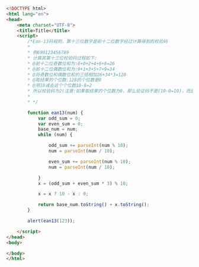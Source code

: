 
<BlogInfo id="248" title="42.生成位的条形码" author="白日梦想猿" pv=0 read_times=0 pre_cost_time="0分50秒" category="js学习" tag_list="['js学习']" create_time="2020.08.30 10:03:14" update_time="2020.08.30 10:41:19" />

```html
<!DOCTYPE html>
<html lang="en">
<head>
    <meta charset="UTF-8">
    <title>Title</title>
    <script>
        /*Ean-13码规则，第十三位数字是前十二位数字经过计算得到的校验码
        *
        * 例690123456789
        * 计算其第十三位校验码过程如下:
        * @前十二位奇数位和为:6+0+2+4+6+8=26
        * @前十二位偶数位和为:9+1+3+5+7+9=34
        * @将奇数位和偶数位和的三倍相加26+34*3=128
        * @取结果的个位数:128的个位数是8
        * @用10减去这个个位数10-8=2
        * 所以校验码为2(注意:如果取结果的个位数为0，那么验证码不是(10-0=10)，而是0)
        *
        * */

        function ean13(num) {
            var odd_sum = 0;
            var even_sum = 0;
            base_num = num;
            while (num) {

                odd_sum += parseInt(num % 10);
                num = parseInt(num / 10);

                even_sum += parseInt(num % 10);
                num = parseInt(num / 10);

            }
            x = (odd_sum + even_sum * 3) % 10;

            x = x ? 10 - x : 0;

            return base_num.toString() + x.toString();
        }

        alert(ean13(123));

    </script>
</head>
<body>

</body>
</html>
```
